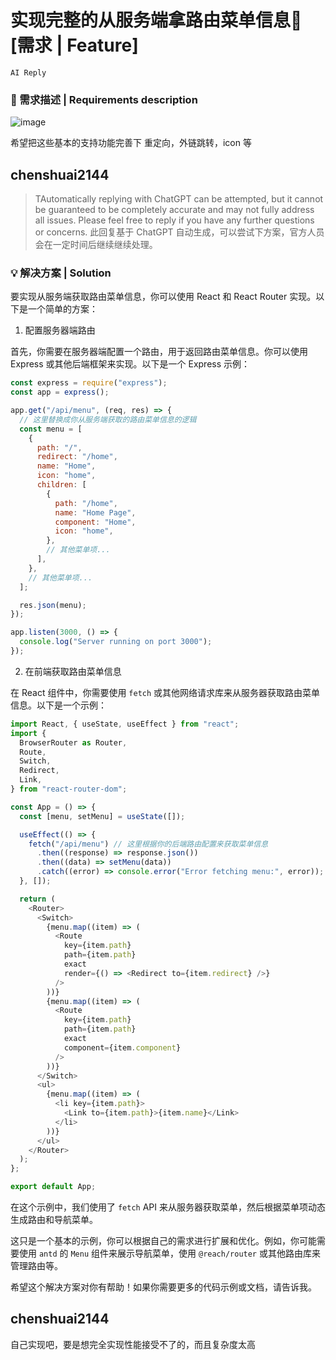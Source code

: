 # 实现完整的从服务端拿路由菜单信息👑 [需求 | Feature]

`AI Reply`

### 🥰 需求描述 | Requirements description

![image](https://github.com/ant-design/ant-design-pro/assets/17372409/219c38fc-0124-43fa-82a3-39c0b16eda7b)

希望把这些基本的支持功能完善下 重定向，外链跳转，icon 等

## chenshuai2144

> TAutomatically replying with ChatGPT can be attempted, but it cannot be guaranteed to be completely accurate and may not fully address all issues. Please feel free to reply if you have any further questions or concerns.
> 此回复基于 ChatGPT 自动生成，可以尝试下方案，官方人员会在一定时间后继续继续处理。

### 💡 解决方案 | Solution

要实现从服务端获取路由菜单信息，你可以使用 React 和 React Router 实现。以下是一个简单的方案：

1. 配置服务器端路由

首先，你需要在服务器端配置一个路由，用于返回路由菜单信息。你可以使用 Express 或其他后端框架来实现。以下是一个 Express 示例：

```javascript
const express = require("express");
const app = express();

app.get("/api/menu", (req, res) => {
  // 这里替换成你从服务端获取的路由菜单信息的逻辑
  const menu = [
    {
      path: "/",
      redirect: "/home",
      name: "Home",
      icon: "home",
      children: [
        {
          path: "/home",
          name: "Home Page",
          component: "Home",
          icon: "home",
        },
        // 其他菜单项...
      ],
    },
    // 其他菜单项...
  ];

  res.json(menu);
});

app.listen(3000, () => {
  console.log("Server running on port 3000");
});
```

2. 在前端获取路由菜单信息

在 React 组件中，你需要使用 `fetch` 或其他网络请求库来从服务器获取路由菜单信息。以下是一个示例：

```javascript
import React, { useState, useEffect } from "react";
import {
  BrowserRouter as Router,
  Route,
  Switch,
  Redirect,
  Link,
} from "react-router-dom";

const App = () => {
  const [menu, setMenu] = useState([]);

  useEffect(() => {
    fetch("/api/menu") // 这里根据你的后端路由配置来获取菜单信息
      .then((response) => response.json())
      .then((data) => setMenu(data))
      .catch((error) => console.error("Error fetching menu:", error));
  }, []);

  return (
    <Router>
      <Switch>
        {menu.map((item) => (
          <Route
            key={item.path}
            path={item.path}
            exact
            render={() => <Redirect to={item.redirect} />}
          />
        ))}
        {menu.map((item) => (
          <Route
            key={item.path}
            path={item.path}
            exact
            component={item.component}
          />
        ))}
      </Switch>
      <ul>
        {menu.map((item) => (
          <li key={item.path}>
            <Link to={item.path}>{item.name}</Link>
          </li>
        ))}
      </ul>
    </Router>
  );
};

export default App;
```

在这个示例中，我们使用了 `fetch` API 来从服务器获取菜单，然后根据菜单项动态生成路由和导航菜单。

这只是一个基本的示例，你可以根据自己的需求进行扩展和优化。例如，你可能需要使用 `antd` 的 `Menu` 组件来展示导航菜单，使用 `@reach/router` 或其他路由库来管理路由等。

希望这个解决方案对你有帮助！如果你需要更多的代码示例或文档，请告诉我。

## chenshuai2144

自己实现吧，要是想完全实现性能接受不了的，而且复杂度太高
